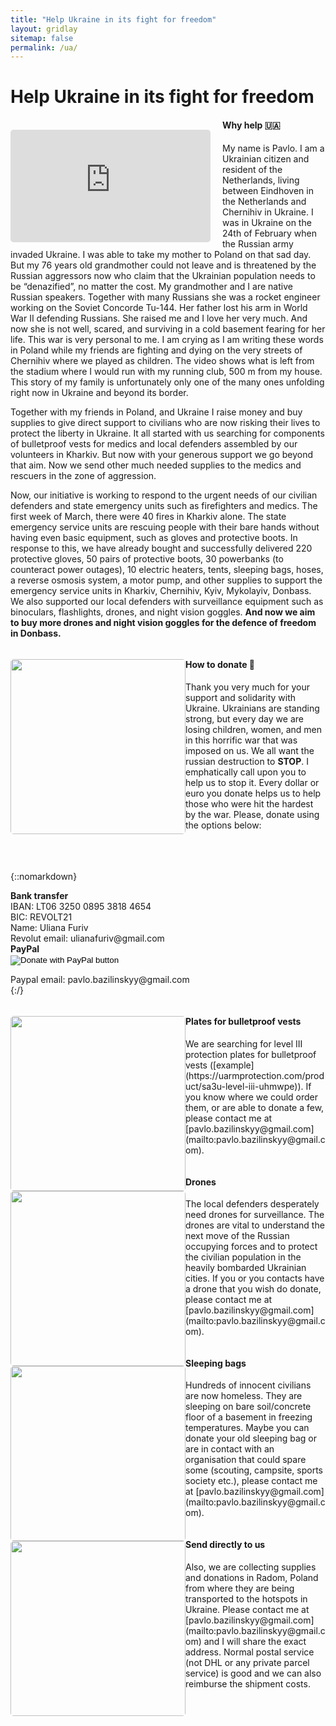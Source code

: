 ```yaml
---
title: "Help Ukraine in its fight for freedom"
layout: gridlay
sitemap: false
permalink: /ua/
---
```


# Help Ukraine in its fight for freedom

<div class="rowl1">
<!--   <img src="{{ site.url }}{{ site.baseurl }}/images/ua/fire.jpg" class="img-responsive" style="float: left; border-radius: 5px; width: 280px;" /> -->
  <div class="img-responsive" style="margin-top: 1px; margin-right: 19px; float: left"><iframe src="https://www.youtube.com/embed/d3c_Ziqk8bo?playlist=d3c_Ziqk8bo&loop=1&autoplay=1&mute=1" style="width: 320px; height: 180px; border-radius: 5px; margin-top: 15px" frameborder="0" allowfullscreen></iframe></div>
  <h4>Why help 🇺🇦</h4>
  My name is Pavlo. I am a Ukrainian citizen and resident of the Netherlands, living between Eindhoven in the Netherlands and Chernihiv in Ukraine. I was in Ukraine on the 24th of February when the Russian army invaded Ukraine. I was able to take my mother to Poland on that sad day. But my 76 years old grandmother could not leave and is threatened by the Russian aggressors now who claim that the Ukrainian population needs to be “denazified”, no matter the cost. My grandmother and I are native Russian speakers. Together with many Russians she was a rocket engineer working on the Soviet Concorde Tu-144. Her father lost his arm in World War II defending Russians. She raised me and I love her very much. And now she is not well, scared, and surviving in a cold basement fearing for her life. This war is very personal to me. I am crying as I am writing these words in Poland while my friends are fighting and dying on the very streets of Chernihiv where we played as children. The video shows what is left from the stadium where I would run with my running club, 500 m from my house. This story of my family is unfortunately only one of the many ones unfolding right now in Ukraine and beyond its border.

  Together with my friends in Poland, and Ukraine I raise money and buy supplies to give direct support to civilians who are now risking their lives to protect the liberty in Ukraine. It all started with us searching for components of bulletproof vests for medics and local defenders assembled by our volunteers in Kharkiv. But now with your generous support we go beyond that aim. Now we send other much needed supplies to the medics and rescuers in the zone of aggression.

  Now, our initiative is working to respond to the urgent needs of our civilian defenders and state emergency units such as firefighters and medics. The first week of March, there were 40 fires in Kharkiv alone. The state emergency service units are rescuing people with their bare hands without having even basic equipment, such as gloves and protective boots. In response to this, we have already bought and successfully delivered 220 protective gloves, 50 pairs of protective boots, 30 powerbanks (to counteract power outages), 10 electric heaters, tents, sleeping bags, hoses, a reverse osmosis system, a motor pump, and other supplies to support the emergency service units in Kharkiv, Chernihiv, Kyiv, Mykolayiv, Donbass. We also supported our local defenders with surveillance equipment such as binoculars, flashlights, drones, and night vision goggles. <strong>And now we aim to buy more drones and night vision goggles for the defence of freedom in Donbass.</strong>
  <ul style="overflow: hidden">
  </ul>
</div>

<div class="rowl1">
  <img src="{{ site.url }}{{ site.baseurl }}/images/ua/donations.jpg" class="img-responsive" style="float: left; border-radius: 5px; width: 280px;" />
  <h4>How to donate 🙏</h4>
  Thank you very much for your support and solidarity with Ukraine. Ukrainians are standing strong, but every day we are losing children, women, and men in this horrific war that was imposed on us. We all want the russian destruction to <strong>STOP</strong>. I emphatically call upon you to help us to stop it. Every dollar or euro you donate helps us to help those who were hit the hardest by the war. Please, donate using the options below:<br><br><br><br>

  {::nomarkdown}
  <div class="container-fluid">
    <div class="row">
      <div class="col-sm-6">
        <strong>Bank transfer</strong><br>
        IBAN: LT06 3250 0895 3818 4654<br>
        BIC: REVOLT21<br>
        Name: Uliana Furiv<br>
        Revolut email: ulianafuriv@gmail.com
      </div>
      <div class="col-sm-6">
        <strong>PayPal</strong><br>
        <form action="https://www.paypal.com/donate" method="post" target="_top">
        <input type="hidden" name="hosted_button_id" value="HAVMMJT77E4D8" />
        <input type="image" src="https://www.paypalobjects.com/en_US/i/btn/btn_donate_LG.gif" border="0" name="submit" title="PayPal - The safer, easier way to pay online!" alt="Donate with PayPal button" />
        <img alt="" border="0" src="https://www.paypal.com/en_NL/i/scr/pixel.gif" width="1" height="1" />
        </form>
        Paypal email: pavlo.bazilinskyy@gmail.com
      </div>
<!--       <div class="col-sm-4">
        <strong>Tikkie 🇳🇱</strong><br>
        <img src="{{ site.url }}{{ site.baseurl }}/images/ua/tikkie.jpg" class="img-responsive" style="width: 200px; margin-top: 0px;" />
      </div> -->
    </div>
  </div>
  {:/}
  <ul style="overflow: hidden">
  </ul>
</div>

<div class="rowl1">
  <img src="{{ site.url }}{{ site.baseurl }}/images/ua/vest.jpg" class="img-responsive" style="float: left; border-radius: 5px; width: 280px;" />
  <h4>Plates for bulletproof vests</h4>
   We are searching for level III protection plates for bulletproof vests ([example](https://uarmprotection.com/product/sa3u-level-iii-uhmwpe)). If you know where we could order them, or are able to donate a few, please contact me at [pavlo.bazilinskyy@gmail.com](mailto:pavlo.bazilinskyy@gmail.com).
   <ul style="overflow: hidden">
  </ul>
</div>

<div class="rowl1">
  <img src="{{ site.url }}{{ site.baseurl }}/images/ua/drone.jpg" class="img-responsive" style="float: left; border-radius: 5px; width: 280px;" />
  <h4>Drones</h4>
  The local defenders desperately need drones for surveillance. The drones are vital to understand the next move of the Russian occupying forces and to protect the civilian population in the heavily bombarded Ukrainian cities. If you or you contacts have a drone that you wish do donate, please contact me at [pavlo.bazilinskyy@gmail.com](mailto:pavlo.bazilinskyy@gmail.com).

   <ul style="overflow: hidden">
  </ul>
</div>

<div class="rowl1">
  <!-- <div class="img-responsive" style="margin-top: 5px; margin-right: 19px; float: left"><iframe src="https://www.youtube.com/embed/XPWJLU8vb2c?playlist=XPWJLU8vb2c&loop=1&autoplay=1&mute=1" style="width: 166px; height: 300px; border-radius: 5px" frameborder="0" allowfullscreen></iframe></div> -->
  <img src="{{ site.url }}{{ site.baseurl }}/images/ua/fire.jpg" class="img-responsive" style="float: left; border-radius: 5px; width: 280px;" />
  <!-- <div class="img-responsive" style="margin-top: 5px; margin-right: 19px; float: left"><video width="320" height="240" autoplay loop muted><source src="{{ site.url }}{{ site.baseurl }}/images/ua/chernihiv.mp4" type="video/mp4" />Your browser does not support the video tag.</video></div> -->
  <h4>Sleeping bags</h4>
  Hundreds of innocent civilians are now homeless. They are sleeping on bare soil/concrete floor of a basement in freezing temperatures. Maybe you can donate your old sleeping bag or are in contact with an organisation that could spare some (scouting, campsite, sports society etc.), please contact me at [pavlo.bazilinskyy@gmail.com](mailto:pavlo.bazilinskyy@gmail.com). 
   <ul style="overflow: hidden">
  </ul>
</div>

<div class="rowl1">
  <img src="{{ site.url }}{{ site.baseurl }}/images/ua/grandma.jpg" class="img-responsive" style="float: left; border-radius: 5px; width: 280px;" />
  <h4>Send directly to us</h4>
  Also, we are collecting supplies and donations in Radom, Poland from where they are being transported to the hotspots in Ukraine. Please contact me at [pavlo.bazilinskyy@gmail.com](mailto:pavlo.bazilinskyy@gmail.com) and I will share the exact address. Normal postal service (not DHL or any private parcel service) is good and we can also reimburse the shipment costs.
   <ul style="overflow: hidden">
  </ul>
</div>

